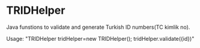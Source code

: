 # TRIDHelper
Java funstions to validate and generate Turkish ID numbers(TC kimlik no).

Usage: 
"TRIDHelper tridHelper=new TRIDHelper();
tridHelper.validate({id})"
